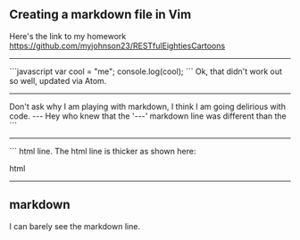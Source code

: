 ## Creating a markdown file in Vim
Here's the link to my homework
https://github.com/myjohnson23/RESTfulEightiesCartoons

<hr>
```javascript
var cool = "me";
console.log(cool);
```
Ok, that didn't work out so well, updated via Atom.

<hr>
Don't ask why I am playing with markdown, I think I am going delirious with code.
---
Hey who knew that the '---' markdown line was different than the ```<hr> ``` html line.  The html line is thicker as shown here:

html
<hr>

markdown
---
I can barely see the markdown line.

 
